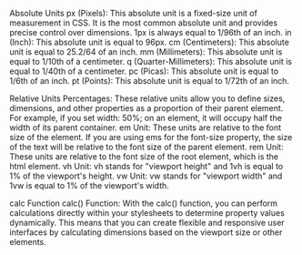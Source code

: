 Absolute Units
px (Pixels): This absolute unit is a fixed-size unit of measurement in CSS. It is the most common absolute unit and provides precise control over dimensions. 1px is always equal to 1/96th of an inch.
in (Inch): This absolute unit is equal to 96px.
cm (Centimeters): This absolute unit is equal to 25.2/64 of an inch.
mm (Millimeters): This absolute unit is equal to 1/10th of a centimeter.
q (Quarter-Millimeters): This absolute unit is equal to 1/40th of a centimeter.
pc (Picas): This absolute unit is equal to 1/6th of an inch.
pt (Points): This absolute unit is equal to 1/72th of an inch.


Relative Units
Percentages: These relative units allow you to define sizes, dimensions, and other properties as a proportion of their parent element. For example, if you set width: 50%; on an element, it will occupy half the width of its parent container.
em Unit: These units are relative to the font size of the element. If you are using ems for the font-size property, the size of the text will be relative to the font size of the parent element.
rem Unit: These units are relative to the font size of the root element, which is the html element.
vh Unit: vh stands for "viewport height" and 1vh is equal to 1% of the viewport's height.
vw Unit: vw stands for "viewport width" and 1vw is equal to 1% of the viewport's width.



calc Function
calc() Function: With the calc() function, you can perform calculations directly within your stylesheets to determine property values dynamically. This means that you can create flexible and responsive user interfaces by calculating dimensions based on the viewport size or other elements.